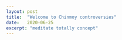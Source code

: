 ```yaml
---
layout: post
title:  "Welcome to Chinmoy controversies"
date:   2020-06-25
excerpt: "meditate totally concept"
---
```

